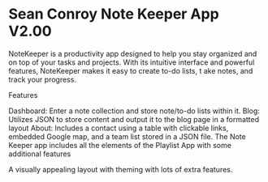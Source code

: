 # Sean Conroy Note Keeper App V2.00

NoteKeeper is a productivity app designed to
help you stay organized and on top of your tasks
and projects. With its intuitive interface and powerful
features, NoteKeeper makes it easy to create to-do lists, t
ake notes, and track your progress.

Features

Dashboard: Enter a note collection and store note/to-do lists within it.
Blog: Utilizes JSON to store content and output it to the blog page in a formatted layout
About: Includes a contact using a table with clickable links, embedded Google map, and a team list stored in a JSON file.
The Note Keeper app includes all the elements of the Playlist App with some additional features

A visually appealing layout with theming with lots of extra features.
